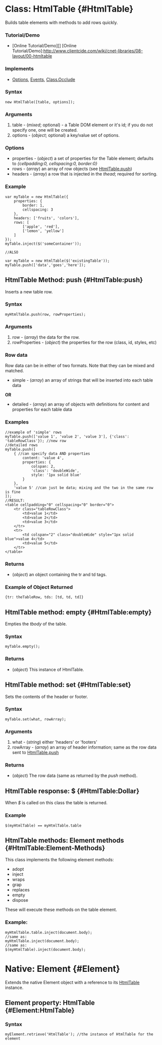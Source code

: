 Class: HtmlTable {#HtmlTable}
=============================

Builds table elements with methods to add rows quickly.

### Tutorial/Demo

* [Online Tutorial/Demo][]
[Online Tutorial/Demo]:http://www.clientcide.com/wiki/cnet-libraries/08-layout/00-htmltable

### Implements

* [Options][], [Events][], [Class.Occlude][]

### Syntax

	new HtmlTable([table, options]);

### Arguments

1. table - (*mixed*; optional) - a Table DOM element or it's id; if you do not specify one, one will be created.
1. options - (*object*; optional) a key/value set of options.

### Options

* properties - (*object*) a set of properties for the Table element; defaults to *{cellpadding:0, cellspacing:0, border:0}*
* rows - (*array*) an array of row objects (see [HtmlTable.push][])
* headers - (*array*) a row that is injected in the *thead*; required for sorting.

### Example

	var myTable = new HtmlTable({
		properties: {
			border: 1,
			cellspacing: 3
		},
		headers: ['fruits', 'colors'],
		rows: [
			['apple', 'red'],
			['lemon', 'yellow']
		]
	});
	myTable.inject($('someContainer'));
	
	//ALSO
	
	var myTable = new HtmlTable($('existingTable'));
	myTable.push(['data','goes','here']);

HtmlTable Method: push {#HtmlTable:push}
----------------------------------------

Inserts a new table row.

### Syntax

	myHtmlTable.push(row, rowProperties);

### Arguments

1. row - (*array*) the data for the row.
2. rowProperties - (*object*) the properties for the row (class, id, styles, etc)

### Row data

Row data can be in either of two formats. Note that they can be mixed and matched.

* simple - (*array*) an array of strings that will be inserted into each table data

**OR**

* detailed - (*array*) an array of objects with definitions for content and properties for each table data

### Examples

	//example of 'simple' rows
	myTable.push(['value 1', 'value 2', 'value 3'], {'class': 'tableRowClass'}); //new row
	//detailed rows
	myTable.push([
		{ //can specify data AND properties
			content: 'value 4',
			properties: {
				colspan: 2,
				'class': 'doubleWide',
				style: '1px solid blue'
			}
		},
		'value 5' //can just be data; mixing and the two in the same row is fine
	]);
	//RESULT:
	<table cellpadding="0" cellspacing="0" border="0">
		<tr class="tableRowClass">
			<td>value 1</td>
			<td>value 2</td>
			<td>value 3</td>
		</tr>
		<tr>
			<td colspan="2" class="doubleWide" style="1px solid blue">value 4</td>
			<td>value 5</td>
		</tr>
	</table>

### Returns

* (*object*) an object containing the tr and td tags.

### Example of Object Returned

	{tr: theTableRow, tds: [td, td, td]}

HtmlTable method: empty {#HtmlTable:empty}
------------------------------------------

Empties the *tbody* of the table.

### Syntax

	myTable.empty();

### Returns

* (*object*) This instance of HtmlTable.

HtmlTable method: set {#HtmlTable:set}
----------------------------------------------------

Sets the contents of the header or footer.

### Syntax

	myTable.set(what, rowArray);

### Arguments

1. what - (*string*) either 'headers' or 'footers'
2. rowArray - (*array*) an array of header information; same as the row data sent to [HtmlTable.push][]

### Returns

* (*object*) The row data (same as returned by the *push* method).


HtmlTable response: $ {#HtmlTable:Dollar}
-----------------------------------------

When *$* is called on this class the table is returned.

### Example

	$(myHtmlTable) == myHtmlTable.table

HtmlTable methods: Element methods {#HtmlTable:Element-Methods}
---------------------------------------------------------------

This class implements the following element methods:

* adopt
* inject
* wraps
* grap
* replaces
* empty
* dispose

These will execute these methods on the table element.

### Example:

	myHtmlTable.table.inject(document.body);
	//same as:
	myHtmlTable.inject(document.body);
	//same as:
	$(myHtmlTable).inject(document.body);

Native: Element {#Element}
==========================

Extends the native Element object with a reference to its [HtmlTable][] instance.

Element property: HtmlTable {#Element:HtmlTable}
--------------------------------------

### Syntax

	myElement.retrieve('HtmlTable'); //the instance of HtmlTable for the element

[HtmlTable]: #HtmlTable
[HtmlTable.push]: #HtmlTable:push
[Options]: /core/Class/Class.Extras#Options
[Events]: /core/Class/Class.Extras#Events
[Class.Occlude]: /more/Class/Class.Occlude

